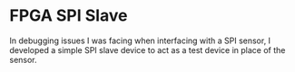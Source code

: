 # FPGA SPI Slave

In debugging issues I was facing when interfacing with a SPI sensor, I developed a simple SPI slave device to act as a test device in place of the sensor.